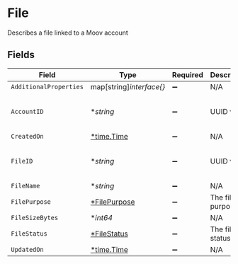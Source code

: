 # File

Describes a file linked to a Moov account


## Fields

| Field                                              | Type                                               | Required                                           | Description                                        | Example                                            |
| -------------------------------------------------- | -------------------------------------------------- | -------------------------------------------------- | -------------------------------------------------- | -------------------------------------------------- |
| `AdditionalProperties`                             | map[string]*interface{}*                           | :heavy_minus_sign:                                 | N/A                                                |                                                    |
| `AccountID`                                        | **string*                                          | :heavy_minus_sign:                                 | UUID v4                                            | ec7e1848-dc80-4ab0-8827-dd7fc0737b43               |
| `CreatedOn`                                        | [*time.Time](https://pkg.go.dev/time#Time)         | :heavy_minus_sign:                                 | N/A                                                |                                                    |
| `FileID`                                           | **string*                                          | :heavy_minus_sign:                                 | UUID v4                                            | ec7e1848-dc80-4ab0-8827-dd7fc0737b43               |
| `FileName`                                         | **string*                                          | :heavy_minus_sign:                                 | N/A                                                | logo.png                                           |
| `FilePurpose`                                      | [*FilePurpose](../../models/shared/filepurpose.md) | :heavy_minus_sign:                                 | The file purpose                                   |                                                    |
| `FileSizeBytes`                                    | **int64*                                           | :heavy_minus_sign:                                 | N/A                                                | 1024                                               |
| `FileStatus`                                       | [*FileStatus](../../models/shared/filestatus.md)   | :heavy_minus_sign:                                 | The file status                                    |                                                    |
| `UpdatedOn`                                        | [*time.Time](https://pkg.go.dev/time#Time)         | :heavy_minus_sign:                                 | N/A                                                |                                                    |